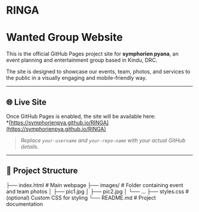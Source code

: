 # RINGA
# Wanted Group Website

This is the official GitHub Pages project site for **symphorien pyana**, an event planning and entertainment group based in Kindu, DRC.

The site is designed to showcase our events, team, photos, and services to the public in a visually engaging and mobile-friendly way.

---

## 🌐 Live Site

Once GitHub Pages is enabled, the site will be available here:  
*[https://symphorienpya.github.io/RINGA](https://symphorienpya.github.io/RINGA)  
> _Replace `your-username` and `your-repo-name` with your actual GitHub details._

---

## 📁 Project Structure

├── index.html # Main webpage
├── images/ # Folder containing event and team photos
│ ├── pic1.jpg
│ ├── pic2.jpg
│ └── ...
├── styles.css # (optional) Custom CSS for styling
└── README.md # Project documentation
